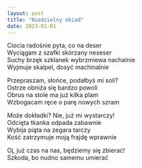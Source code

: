 ```yaml
---
layout: post
title: "Niedzielny obiad"
date: 2023-01-01
---
```


Ciocia radośnie pyta, co na deser  
Wyciągam z szafki skórzany neseser  
Suchy brzęk szklanek wybrzmiewa nachalnie  
Wyjmuje skalpel, dosyć machinalnie

Przepraszam, słońce, podałbyś mi soli?  
Ostrze obniża się bardzo powoli  
Obrus na stole ma już kilka plam  
Wzbogacam ręce o parę nowych szram

Może dokładki? Nie, już mi wystarczy!  
Odcięta tkanka odpada zabawnie  
Wybija piąta na zegara tarczy  
Kość zatrzymuje moją frajdę wprawnie

Oj, już czas na nas, będziemy się zbierać!  
Szkoda, bo nudno samemu umierać
